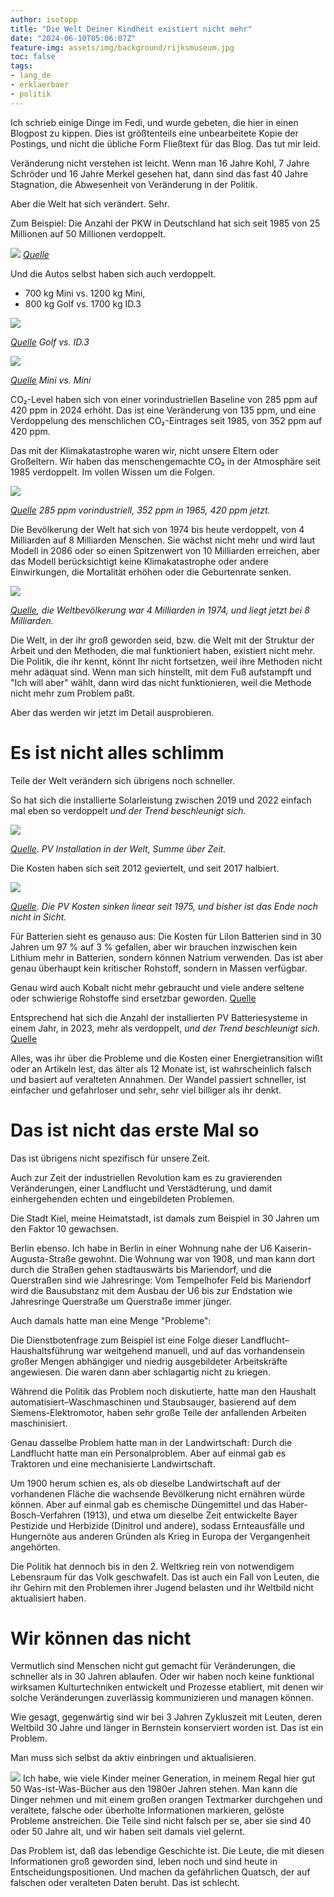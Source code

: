 ```yaml
---
author: isotopp
title: "Die Welt Deiner Kindheit existiert nicht mehr"
date: "2024-06-10T05:06:07Z"
feature-img: assets/img/background/rijksmuseum.jpg
toc: false
tags:
- lang_de
- erklaerbaer
- politik
---
```


Ich schrieb einige Dinge im Fedi, und wurde gebeten, die hier in einen Blogpost zu kippen.
Dies ist größtenteils eine unbearbeitete Kopie der Postings, und nicht die übliche Form Fließtext für das Blog.
Das tut mir leid.

Veränderung nicht verstehen ist leicht.
Wenn man 16 Jahre Kohl, 7 Jahre Schröder und 16 Jahre Merkel gesehen hat, dann sind das fast 40 Jahre Stagnation,
die Abwesenheit von Veränderung in der Politik.

Aber die Welt hat sich verändert. Sehr.

Zum Beispiel:
Die Anzahl der PKW in Deutschland hat sich seit 1985 von 25 Millionen auf 50 Millionen verdoppelt.

[![](/uploads/2024/06/welt-01.png)](https://de.statista.com/statistik/daten/studie/12131/umfrage/pkw-bestand-in-deutschland/)
*[Quelle](https://de.statista.com/statistik/daten/studie/12131/umfrage/pkw-bestand-in-deutschland/)*

Und die Autos selbst haben sich auch verdoppelt.

- 700 kg Mini vs. 1200 kg Mini,
- 800 kg Golf vs. 1700 kg ID.3

[![](/uploads/2024/06/welt-02.png)](https://www.carsized.com/en/cars/compare/volkswagen-golf-1983-5-door-hatchback-vs-volkswagen-id3-2019-5-door-hatchback/rear/)

*[Quelle](https://www.carsized.com/en/cars/compare/volkswagen-golf-1983-5-door-hatchback-vs-volkswagen-id3-2019-5-door-hatchback/rear/) Golf vs. ID.3*

[![](/uploads/2024/06/welt-03.png)](https://www.carsized.com/en/cars/compare/mini-cooper-1990-3-door-hatchback-vs-mini-cooper-2013-3-door-hatchback/rear/)

*[Quelle](https://www.carsized.com/en/cars/compare/mini-cooper-1990-3-door-hatchback-vs-mini-cooper-2013-3-door-hatchback/rear/) Mini vs. Mini*


CO₂-Level haben sich von einer vorindustriellen Baseline von 285 ppm auf 420 ppm in 2024 erhöht.
Das ist eine Veränderung von 135 ppm, und eine Verdoppelung des menschlichen CO₂-Eintrages seit 1985,
von 352 ppm auf 420 ppm.

Das mit der Klimakatastrophe waren wir, nicht unsere Eltern oder Großeltern.
Wir haben das menschengemachte CO₂ in der Atmosphäre seit 1985 verdoppelt.
Im vollen Wissen um die Folgen.

[![](/uploads/2024/06/welt-04.png)](https://ourworldindata.org/grapher/co2-long-term-concentration?time=1800..latest)

*[Quelle](https://ourworldindata.org/grapher/co2-long-term-concentration?time=1800..latest) 285 ppm vorindustriell, 
352 ppm in 1965, 420 ppm jetzt.*

Die Bevölkerung der Welt hat sich von 1974 bis heute verdoppelt,
von 4 Milliarden auf 8 Milliarden Menschen.
Sie wächst nicht mehr und wird laut Modell in 2086 oder so einen Spitzenwert von 10 Milliarden erreichen,
aber das Modell berücksichtigt keine Klimakatastrophe oder andere Einwirkungen, 
die Mortalität erhöhen oder die Geburtenrate senken.

[![](/uploads/2024/06/welt-05.png)](https://ourworldindata.org/grapher/population?time=1800..latest&country=~OWID_WRL)

*[Quelle](https://ourworldindata.org/grapher/population?time=1800..latest&country=~OWID_WRL), 
die Weltbevölkerung war 4 Milliarden in 1974, und liegt jetzt bei 8 Milliarden.*

Die Welt, in der ihr groß geworden seid, bzw. die Welt mit der Struktur der Arbeit und den Methoden, 
die mal funktioniert haben, existiert nicht mehr.
Die Politik, die ihr kennt, könnt Ihr nicht fortsetzen, weil ihre Methoden nicht mehr adäquat sind.
Wenn man sich hinstellt, mit dem Fuß aufstampft und "Ich will aber" wählt, 
dann wird das nicht funktionieren, weil die Methode nicht mehr zum Problem paßt.

Aber das werden wir jetzt im Detail ausprobieren.

# Es ist nicht alles schlimm

Teile der Welt verändern sich übrigens noch schneller.

So hat sich die installierte Solarleistung zwischen 2019 und 2022 einfach mal eben so verdoppelt
*und der Trend beschleunigt sich*.

[![](/uploads/2024/06/welt-06.png)](https://ourworldindata.org/grapher/installed-solar-pv-capacity)

*[Quelle](https://ourworldindata.org/grapher/installed-solar-pv-capacity). PV Installation in der Welt, Summe über Zeit.*

Die Kosten haben sich seit 2012 geviertelt, und seit 2017 halbiert.

[![](/uploads/2024/06/welt-07.png)](https://ourworldindata.org/grapher/solar-pv-prices)

*[Quelle](https://ourworldindata.org/grapher/solar-pv-prices). 
Die PV Kosten sinken linear seit 1975, und bisher ist das Ende noch nicht in Sicht.*

Für Batterien sieht es genauso aus:
Die Kosten für LiIon Batterien sind in 30 Jahren um 97 % auf 3 % gefallen, 
aber wir brauchen inzwischen kein Lithium mehr in Batterien, sondern können Natrium verwenden.
Das ist aber genau überhaupt kein kritischer Rohstoff, sondern in Massen verfügbar.

Genau wird auch Kobalt nicht mehr gebraucht und viele andere seltene oder schwierige Rohstoffe sind ersetzbar geworden.
[Quelle](https://www.weltderphysik.de/gebiet/technik/nachrichten/2023/energiespeicher-lithium-ionen-batterie-ohne-kobalt/)

Entsprechend hat sich die Anzahl der installierten PV Batteriesysteme in einem Jahr, in 2023, mehr als verdoppelt,
*und der Trend beschleunigt sich.* [Quelle](https://renewablesnow.com/news/germanys-solar-battery-capacity-doubles-in-2023-846621/)

Alles, was ihr über die Probleme und die Kosten einer Energietransition wißt oder an Artikeln lest,
das älter als 12 Monate ist, ist wahrscheinlich falsch und basiert auf veralteten Annahmen.
Der Wandel passiert schneller, ist einfacher und gefahrloser und sehr, sehr viel billiger als ihr denkt.

# Das ist nicht das erste Mal so

Das ist übrigens nicht spezifisch für unsere Zeit.

Auch zur Zeit der industriellen Revolution kam es zu gravierenden Veränderungen, einer Landflucht und Verstädterung,
und damit einhergehenden echten und eingebildeten Problemen.

Die Stadt Kiel, meine Heimatstadt, ist damals zum Beispiel in 30 Jahren um den Faktor 10 gewachsen.

Berlin ebenso. 
Ich habe in Berlin in einer Wohnung nahe der U6 Kaiserin-Augusta-Straße gewohnt. 
Die Wohnung war von 1908, und man kann dort durch die Straßen gehen stadtauswärts bis Mariendorf, 
und die Querstraßen sind wie Jahresringe:
Vom Tempelhofer Feld bis Mariendorf wird die Bausubstanz mit dem Ausbau der U6 
bis zur Endstation wie Jahresringe Querstraße um Querstraße immer jünger.

Auch damals hatte man eine Menge "Probleme":

Die Dienstbotenfrage zum Beispiel ist eine Folge dieser Landflucht–Haushaltsführung war weitgehend manuell, 
und auf das vorhandensein großer Mengen abhängiger und niedrig ausgebildeter Arbeitskräfte angewiesen.
Die waren dann aber schlagartig nicht zu kriegen.

Während die Politik das Problem noch diskutierte, 
hatte man den Haushalt automatisiert–Waschmaschinen und Staubsauger, 
basierend auf dem Siemens-Elektromotor,
haben sehr große Teile der anfallenden Arbeiten maschinisiert.

Genau dasselbe Problem hatte man in der Landwirtschaft: 
Durch die Landflucht hatte man ein Personalproblem.
Aber auf einmal gab es Traktoren und eine mechanisierte Landwirtschaft.

Um 1900 herum schien es,
als ob dieselbe Landwirtschaft auf der vorhandenen Fläche die wachsende Bevölkerung nicht ernähren würde können.
Aber auf einmal gab es chemische Düngemittel und das Haber-Bosch-Verfahren (1913), und etwa um dieselbe Zeit
entwickelte Bayer Pestizide und Herbizide (Dinitrol und andere), 
sodass Ernteausfälle und Hungernöte aus anderen Gründen als Krieg in Europa der Vergangenheit angehörten.  

Die Politik hat dennoch bis in den 2. Weltkrieg rein von notwendigem Lebensraum für das Volk geschwafelt.
Das ist auch ein Fall von Leuten, 
die ihr Gehirn mit den Problemen ihrer Jugend belasten und ihr Weltbild nicht aktualisiert haben.

# Wir können das nicht

Vermutlich sind Menschen nicht gut gemacht für Veränderungen, die schneller als in 30 Jahren ablaufen.
Oder wir haben noch keine funktional wirksamen Kulturtechniken entwickelt und Prozesse etabliert,
mit denen wir solche Veränderungen zuverlässig kommunizieren und managen können.

Wie gesagt, gegenwärtig sind wir bei 3 Jahren Zykluszeit mit Leuten, 
deren Weltbild 30 Jahre und länger in Bernstein konserviert worden ist. 
Das ist ein Problem.

Man muss sich selbst da aktiv einbringen und aktualisieren.

![](/uploads/2024/06/welt-08.jpg
)
Ich habe, wie viele Kinder meiner Generation, 
in meinem Regal hier gut 50 Was-ist-Was-Bücher aus den 1980er Jahren stehen.
Man kann die Dinger nehmen und mit einem großen orangen Textmarker durchgehen und veraltete, 
falsche oder überholte Informationen markieren, gelöste Probleme anstreichen.
Die Teile sind nicht falsch per se, aber sie sind 40 oder 50 Jahre alt, und wir haben seit damals viel gelernt.

Das Problem ist, daß das lebendige Geschichte ist.
Die Leute, die mit diesen Informationen groß geworden sind, leben noch und sind heute in Entscheidungspositionen.
Und machen da gefährlichen Quatsch, der auf falschen oder veralteten Daten beruht.
Das ist schlecht.
